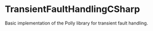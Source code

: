 # TransientFaultHandlingCSharp
Basic implementation of the Polly library for transient fault handling.
